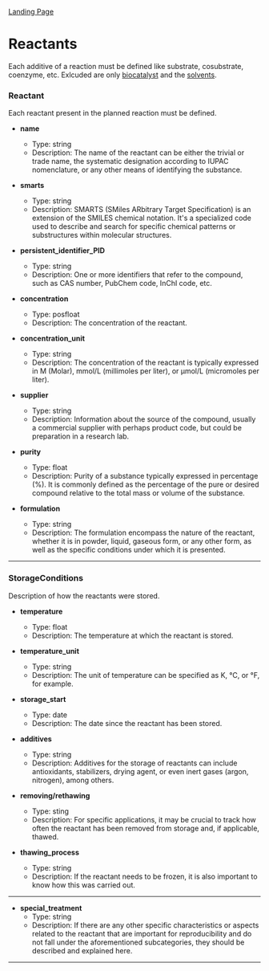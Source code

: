 [Landing Page](/Readme.md)
# Reactants

Each additive of a reaction must be defined like substrate, cosubstrate, coenzyme, etc. Exlcuded are only [biocatalyst](https://github.com/StephanM87/Strenda-biocatalysis/blob/main/ModelExamples/Biocatalyst/Readme.md) and the [solvents](https://github.com/StephanM87/Strenda-biocatalysis/tree/main/ModelExamples/Reaction_conditions).

### Reactant

Each reactant present in the planned reaction must be defined.

- __name__
  - Type: string
  - Description: The name of the reactant can be either the trivial or trade name, the systematic designation according to IUPAC nomenclature, or any other means of identifying the substance.

- __smarts__
  - Type: string
  - Description: SMARTS (SMiles ARbitrary Target Specification) is an extension of the SMILES chemical notation. It's a specialized code used to describe and search for specific chemical patterns or substructures within     molecular structures.

- __persistent_identifier_PID__
  - Type: string
  - Description: One or more identifiers that refer to the compound, such as CAS number, PubChem code, InChI code, etc.

- __concentration__
  - Type: posfloat
  - Description: The concentration of the reactant.

- __concentration_unit__
  - Type: string
  - Description: The concentration of the reactant is typically expressed in M (Molar), mmol/L (millimoles per liter), or µmol/L (micromoles per liter).

- __supplier__
  - Type: string
  - Description: Information about the source of the compound, usually a commercial supplier with perhaps product code, but could be preparation in a research lab.

- __purity__
  - Type: float
  - Description: Purity of a substance typically expressed in percentage (%). It is commonly defined as the percentage of the pure or desired compound relative to the total mass or volume of the substance.

- __formulation__
  - Type: string
  - Description: The formulation encompass the nature of the reactant, whether it is in powder, liquid, gaseous form, or any other form, as well as the specific conditions under which it is presented.

<hr>

### StorageConditions

Description of how the reactants were stored.

- __temperature__
  - Type: float
  - Description: The temperature at which the reactant is stored.
 
- __temperature_unit__
  - Type: string
  - Description: The unit of temperature can be specified as K, °C, or °F, for example.

- __storage_start__
  - Type: date
  - Description: The date since the reactant has been stored.

- __additives__
  - Type: string
  - Description: Additives for the storage of reactants can include antioxidants, stabilizers, drying agent, or even inert gases (argon, nitrogen), among others.

- __removing/rethawing__
  - Type: sting
  - Description: For specific applications, it may be crucial to track how often the reactant has been removed from storage and, if applicable, thawed.

- __thawing_process__
  - Type: string
  - Description: If the reactant needs to be frozen, it is also important to know how this was carried out.

<hr>
 
- __special_treatment__
  - Type: string
  - Description: If there are any other specific characteristics or aspects related to the reactant that are important for reproducibility and do not fall under the aforementioned subcategories, they should be described     and explained here.
 
<hr>
